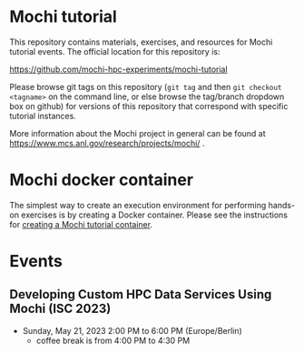 # Mochi tutorial

This repository contains materials, exercises, and resources for Mochi
tutorial events.  The official location for this repository is:

https://github.com/mochi-hpc-experiments/mochi-tutorial

Please browse git tags on this repository (`git tag` and then `git checkout
<tagname>` on the command line, or else browse the tag/branch dropdown box
on github) for versions of this repository that correspond with
specific tutorial instances.

More information about the Mochi project in general can be found at
https://www.mcs.anl.gov/research/projects/mochi/ .

# Mochi docker container

The simplest way to create an execution environment for performing hands-on
exercises is by creating a Docker container.  Please see the instructions
for [creating a Mochi tutorial container](docker/README.md).

# Events

## Developing Custom HPC Data Services Using Mochi (ISC 2023)

- Sunday, May 21, 2023 2:00 PM to 6:00 PM (Europe/Berlin)
  - coffee break is from 4:00 PM to 4:30 PM

